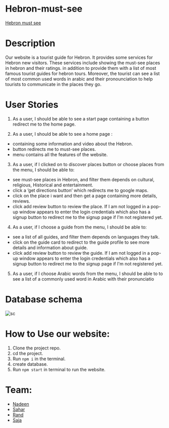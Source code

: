 # Hebron-must-see
[Hebron must see](https://hebron-must-see.herokuapp.com)

# Description 
Our website is a tourist guide for Hebron. It provides some services for Hebron new visitors. These services include showing the must-see places in hebron and their ratings. in addition to provide them with a list of most famous tourist guides for hebron tours. Moreover, the tourist can see a list of most common used words in arabic and their pronounciation to help tourists to communicate in the places they go.

# User Stories

1. As a user, I should be able to see a start page containing a button redirect me to the home page.

2. As a user, I should be able to see a home page :

- containing some information and video about the Hebron.
- button redirects me to must-see places.
- menu contains all the features of the website.

3. As a user, if I clicked on to discover places button or choose places from the menu, I should be able to:

- see must-see places in Hebron, and filter them depends on cultural, religious, Historical and entertainment.
- click a ‘get directions button’ which redirects me to google maps.
- click on the place i want and then get a page containing more details, reviews.
- click add review button to review the place. If I am not logged in a pop-up window appears to enter the login credentials which also has a signup button to redirect me to the signup page if I'm not registered yet.

4.  As a user, if I choose a guide from the menu, I should be able to:

- see a list of all guides, and filter them depends on languages they talk.
- click on the guide card to redirect to the guide profile to see more details and information about guide.
- click add review button to review the guide. If I am not logged in a pop-up window appears to enter the login credentials which also has a signup button to redirect me to the signup page if I'm not registered yet.

5. As a user, if I choose Arabic words from the menu, I should be able to
   to see a list of a commonly used word in Arabic with their pronunciatio

# Database schema

![sc](https://user-images.githubusercontent.com/48320569/64129936-e83cde80-cdc7-11e9-8adc-783e6399a9eb.png)

# How to Use our website:

1. Clone the project repo.
2. cd the project.
3. Run `npm i` in the terminal.
4. create database.
5. Run `npm start` in terminal to run the website.

# Team:

- [Nadeen](https://github.com/Nadeen123)
- [Sahar](https://github.com/saharAdem)
- [Rand](https://github.com/RandInaim)
- [Saja](https://github.com/SajaLahaleeh)

